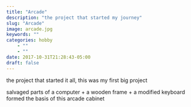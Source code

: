 ```yaml
---
title: "Arcade"
description: "the project that started my journey"
slug: "Arcade"
image: arcade.jpg 
keywords: ""
categories: hobby
    - ""
    - ""
date: 2017-10-31T21:28:43-05:00
draft: false
---
```


the project that started it all, this was my first big project

salvaged parts of a computer + a wooden frame + a modified keyboard
formed the basis of this arcade cabinet
